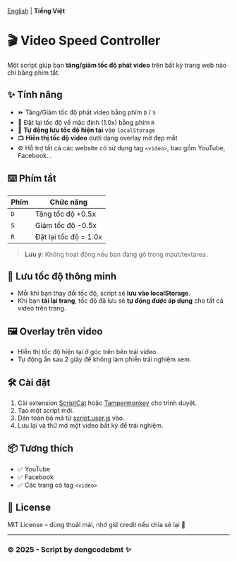 [English](README.md) | **Tiếng Việt**

# 🎬 Video Speed Controller

Một script giúp bạn **tăng/giảm tốc độ phát video** trên bất kỳ trang web nào chỉ bằng phím tắt.

## ✨ Tính năng

- ⏩ Tăng/Giảm tốc độ phát video bằng phím `D` / `S`
- 🔁 Đặt lại tốc độ về mặc định (1.0x) bằng phím `R`
- 💾 **Tự động lưu tốc độ hiện tại** vào `localStorage`
- 📺 **Hiển thị tốc độ video** dưới dạng overlay mờ đẹp mắt
- ⚙️ Hỗ trợ tất cả các website có sử dụng tag `<video>`, bao gồm YouTube, Facebook...

## ⌨️ Phím tắt

| Phím  | Chức năng              |
|-------|------------------------|
| `D`   | Tăng tốc độ +0.5x      |
| `S`   | Giảm tốc độ -0.5x      |
| `R`   | Đặt lại tốc độ = 1.0x  |

> **Lưu ý**: Không hoạt động nếu bạn đang gõ trong input/textarea.

## 🧠 Lưu tốc độ thông minh

- Mỗi khi bạn thay đổi tốc độ, script sẽ **lưu vào localStorage**.
- Khi bạn **tải lại trang**, tốc độ đã lưu sẽ **tự động được áp dụng** cho tất cả video trên trang.

## 🖼 Overlay trên video

- Hiển thị tốc độ hiện tại ở góc trên bên trái video.
- Tự động ẩn sau 2 giây để không làm phiền trải nghiệm xem.

## 🛠 Cài đặt

1. Cài extension [ScriptCat](https://docs.scriptcat.org/) hoặc [Tampermonkey](https://www.tampermonkey.net/) cho trình duyệt.
2. Tạo một script mới.
3. Dán toàn bộ mã từ [script.user.js](https://raw.githubusercontent.com/dongcodebmt/video-speed-controller/main/script.user.js) vào.
4. Lưu lại và thử mở một video bất kỳ để trải nghiệm.

## 📦 Tương thích

- ✅ YouTube
- ✅ Facebook
- ✅ Các trang có tag `<video>`

## 📝 License

MIT License – dùng thoải mái, nhớ giữ credit nếu chia sẻ lại 💖

---

### © 2025 - Script by dongcodebmt ✨
